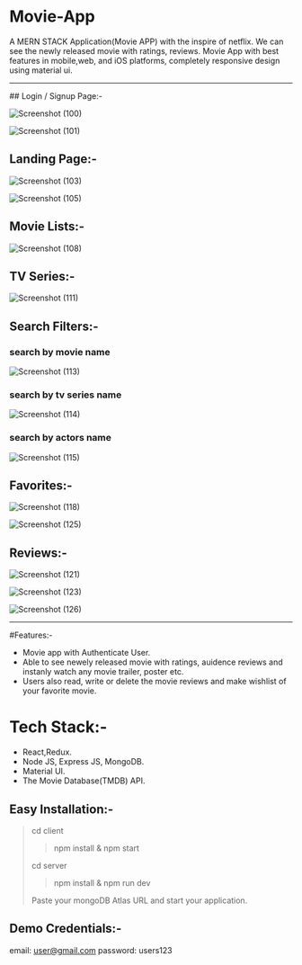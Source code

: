 # Movie-App
A MERN STACK Application(Movie APP) with the inspire of netflix. We can see the newly released movie with ratings, reviews. Movie App with best features in mobile,web, and iOS platforms, completely responsive design using material ui.   
<hr>
## Login / Signup Page:-

![Screenshot (100)](https://user-images.githubusercontent.com/105549298/209826091-fe3aefb6-706f-4e80-93fc-1d96ecb4bbdf.png)

![Screenshot (101)](https://user-images.githubusercontent.com/105549298/209826135-3eb93168-6589-431e-a1e5-b519b5989f8c.png)

## Landing Page:-

![Screenshot (103)](https://user-images.githubusercontent.com/105549298/209826198-5c384448-312c-4492-9ea5-b0f02a512cda.png)

![Screenshot (105)](https://user-images.githubusercontent.com/105549298/209826578-64fd7591-0db0-47b8-8584-563de11bc4a7.png)

## Movie Lists:-

![Screenshot (108)](https://user-images.githubusercontent.com/105549298/209826516-8a75c5b6-6348-443b-b8b4-66477e1ffd10.png)

## TV Series:-

![Screenshot (111)](https://user-images.githubusercontent.com/105549298/209827068-fef97f8f-cbe5-4086-8004-1acc6e6309c5.png)

## Search Filters:-

### search by movie name

![Screenshot (113)](https://user-images.githubusercontent.com/105549298/209827310-d04242a8-feb6-4a3e-aeb0-afe1ef1017b2.png)

### search by tv series name
![Screenshot (114)](https://user-images.githubusercontent.com/105549298/209827327-facd7443-bb29-4a75-a205-63719ce6caa1.png)

### search by actors name

![Screenshot (115)](https://user-images.githubusercontent.com/105549298/209827348-b275bd7f-445e-4f3a-9dc1-3a67ea5685c5.png)

## Favorites:-

![Screenshot (118)](https://user-images.githubusercontent.com/105549298/209827674-b38270aa-30ed-4e21-a6ad-b473bfd4d1aa.png)

![Screenshot (125)](https://user-images.githubusercontent.com/105549298/209827701-8109d273-173f-45d0-be8c-822bb5816972.png)

## Reviews:-
![Screenshot (121)](https://user-images.githubusercontent.com/105549298/209828210-eeb7c783-a066-4f91-b42b-d35ff8150573.png)

![Screenshot (123)](https://user-images.githubusercontent.com/105549298/209828432-3be77313-5a8a-45a0-8801-8baebaf45d21.png)

![Screenshot (126)](https://user-images.githubusercontent.com/105549298/209828443-65823365-b84a-4aa2-b1a8-9afc9e963b09.png)

<hr>

#Features:-
* Movie app with Authenticate User.
* Able to see newely released movie with ratings, auidence reviews and instanly watch any movie trailer, poster etc.
* Users also read, write or delete the movie reviews and make wishlist of your favorite movie.

# Tech Stack:-
* React,Redux.
* Node JS, Express JS, MongoDB.
* Material UI.
* The Movie Database(TMDB) API.

## Easy Installation:-
> cd client
> > npm install & npm start
> 
> cd server
> > npm install & npm run dev
> > 
> Paste your mongoDB Atlas URL and start your application.  

## Demo Credentials:-
email: user@gmail.com password: users123


